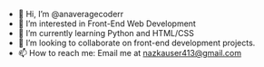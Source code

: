- 👋 Hi, I’m @anaveragecoderr
- 👀 I’m interested in Front-End Web Development
- 🌱 I’m currently learning Python and HTML/CSS
- 💞️ I’m looking to collaborate on front-end development projects.
- 📫 How to reach me: Email me at nazkauser413@gmail.com

<!---
anaveragecoderr/anaveragecoderr is a ✨ special ✨ repository because its `README.md` (this file) appears on your GitHub profile.
You can click the Preview link to take a look at your changes.
--->

